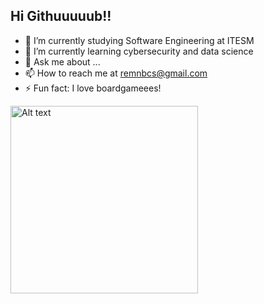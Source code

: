 ## Hi Githuuuuub!!


- 🔭 I’m currently studying Software Engineering at ITESM
- 🌱 I’m currently learning cybersecurity and data science
- 💬 Ask me about ...
- 📫 How to reach me at remnbcs@gmail.com
- ⚡ Fun fact: I love boardgameees!


<img src="https://github.com/user-attachments/assets/8507d60f-bded-496e-aa00-038526cc5d0c](https://github.com/user-attachments/assets/60cb0357-96b2-4eb4-b35a-72074490981f" alt="Alt text" width="300"/>

